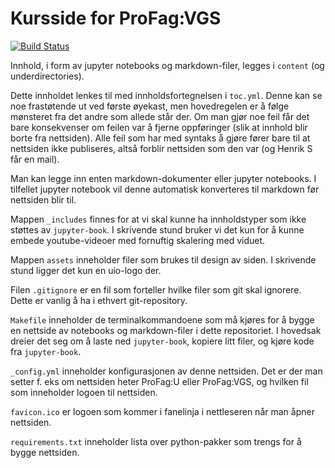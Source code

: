 # Kursside for ProFag:VGS

[![Build Status](https://travis-ci.org/uio-profag/vgs.svg?branch=master)](https://travis-ci.org/uio-profag/vgs)

Innhold, i form av jupyter notebooks og markdown-filer, legges i `content` (og underdirectories). 

Dette innholdet lenkes til med innholdsfortegnelsen i `toc.yml`. Denne kan se noe frastøtende ut ved første øyekast, men hovedregelen er å følge mønsteret fra det andre som allede står der. Om man gjør noe feil får det bare konsekvenser om feilen var å fjerne oppføringer (slik at innhold blir borte fra nettsiden). Alle feil som har med syntaks å gjøre fører bare til at nettsiden ikke publiseres, altså forblir nettsiden som den var (og Henrik S får en mail).

Man kan legge inn enten markdown-dokumenter eller jupyter notebooks. I tilfellet jupyter notebook vil denne automatisk konverteres til markdown før nettsiden blir til. 

Mappen `_includes` finnes for at vi skal kunne ha innholdstyper som ikke støttes av `jupyter-book`. I skrivende stund bruker vi det kun for å kunne embede youtube-videoer med fornuftig skalering med viduet. 

Mappen `assets` inneholder filer som brukes til design av siden. I skrivende stund ligger det kun en uio-logo der. 

Filen `.gitignore` er en fil som forteller hvilke filer som git skal ignorere. Dette er vanlig å ha i ethvert git-repository. 

`Makefile` inneholder de terminalkommandoene som må kjøres for å bygge en nettside av notebooks og markdown-filer i dette repositoriet. I hovedsak dreier det seg om å laste ned `jupyter-book`, kopiere litt filer, og kjøre kode fra `jupyter-book`. 

`_config.yml` inneholder konfigurasjonen av denne nettsiden. Det er der man setter f. eks om nettsiden heter ProFag:U eller ProFag:VGS, og hvilken fil som inneholder logoen til nettsiden. 

`favicon.ico` er logoen som kommer i fanelinja i nettleseren når man åpner nettsiden. 

`requirements.txt` inneholder lista over python-pakker som trengs for å bygge nettsiden.

